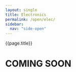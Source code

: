 ```yaml
---
layout: single
title: Electronics
permalink: /open/elec/
sidebar:
  nav: "side-open"
---
```


{{page.title}}

# COMING SOON

<style>
    ul.visible-links li.masthead__menu-item a[href="/open/intro/"]:before {
        transform: scaleX(1);
    }
    ul.hidden-links li.masthead__menu-item a[href="/open/intro/"] {
        color: #fff;
        background: #0092ca;
    }
</style>